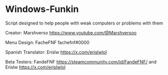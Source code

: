 # Windows-Funkin
Script designed to help people with weak computers or problems with them

Creator: Marshverso https://www.youtube.com/@Marshversoo

Menu Design: FacheFNF fachefnf#0000

Spanish Translator: Erislw https://x.com/erislwlol

Beta Testers: FandeFNF https://steamcommunity.com/id/FandeFNF/ and Erislw https://x.com/erislwlol
